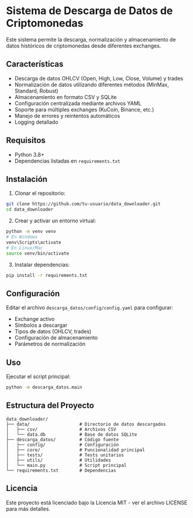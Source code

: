 # Sistema de Descarga de Datos de Criptomonedas

Este sistema permite la descarga, normalización y almacenamiento de datos históricos de criptomonedas desde diferentes exchanges.

## Características

- Descarga de datos OHLCV (Open, High, Low, Close, Volume) y trades
- Normalización de datos utilizando diferentes métodos (MinMax, Standard, Robust)
- Almacenamiento en formato CSV y SQLite
- Configuración centralizada mediante archivos YAML
- Soporte para múltiples exchanges (KuCoin, Binance, etc.)
- Manejo de errores y reintentos automáticos
- Logging detallado

## Requisitos

- Python 3.8+
- Dependencias listadas en `requirements.txt`

## Instalación

1. Clonar el repositorio:
```bash
git clone https://github.com/tu-usuario/data_downloader.git
cd data_downloader
```

2. Crear y activar un entorno virtual:
```bash
python -m venv venv
# En Windows
venv\Scripts\activate
# En Linux/Mac
source venv/bin/activate
```

3. Instalar dependencias:
```bash
pip install -r requirements.txt
```

## Configuración

Editar el archivo `descarga_datos/config/config.yaml` para configurar:

- Exchange activo
- Símbolos a descargar
- Tipos de datos (OHLCV, trades)
- Configuración de almacenamiento
- Parámetros de normalización

## Uso

Ejecutar el script principal:

```bash
python -m descarga_datos.main
```

## Estructura del Proyecto

```
data_downloader/
├── data/                   # Directorio de datos descargados
│   ├── csv/                # Archivos CSV
│   └── data.db             # Base de datos SQLite
├── descarga_datos/         # Código fuente
│   ├── config/             # Configuración
│   ├── core/               # Funcionalidad principal
│   ├── tests/              # Tests unitarios
│   ├── utils/              # Utilidades
│   └── main.py             # Script principal
└── requirements.txt        # Dependencias
```

## Licencia

Este proyecto está licenciado bajo la Licencia MIT - ver el archivo LICENSE para más detalles.